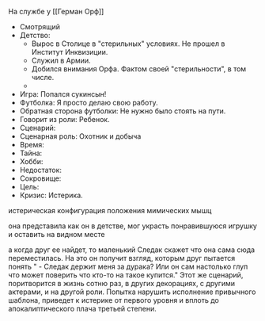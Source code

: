На службе у [[Герман Орф]]

-   Смотрящий
-   Детство: 
	- Вырос в Столице в "стерильных" условиях. Не прошел в Институт Инквизиции.
	- Служил в Армии.
	- Добился внимания Орфа. Фактом своей "стерильности", в том числе.
	- 
-   Игра: Попался сукинсын!
-   Футболка: Я просто делаю свою работу. 
-   Обратная сторона футболки: Не нужно было стоять на пути.
-   Говорит из роли: Ребенок.
-   Сценарий: 
-   Сценарная роль: Охотник и добыча
-   Время: 
-   Тайна: 
-   Хобби:   
-   Недостаток: 
-   Сокровище: 
-   Цель: 
-   Кризис: Истерика.


истерическая конфигурация положения мимических мышц

она представила как он в детстве, мог украсть понравившуюся игрушку и оставить на видном месте

а когда друг ее найдет, то маленький Следак скажет что она сама сюда переместилась. На это он получит взгляд, которым друг пытается понять " - Следак держит меня за дурака? Или он сам настолько глуп что может поверить что кто-то на такое купится." Этот же сценарий, поритворится в жизнь сотню раз, в других декорациях, с другими актерами, и на другой роли.
Попытка нарушить  исполнение привычного шаблона, приведет к истерике от первого уровня и вплоть до апокалиптического плача третьей степени.

